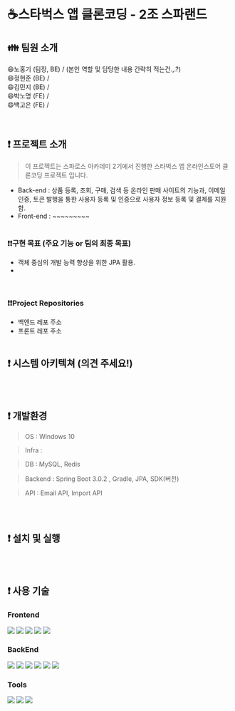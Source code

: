 # :coffee:스타벅스 앱 클론코딩 - 2조 스파랜드
## :family: 팀원 소개
:smile:노홍기 (팀장, BE) / (본인 역할 및 담당한 내용 간략히 적는건.,.?) <br>
:smile:정현준 (BE) / <br>
:smile:김민지 (BE) / <br>
:smile:박노명 (FE) / <br>
:smile:백고은 (FE) / <br>
<br><br>
## :exclamation: 프로젝트 소개
> 이 프로젝트는 스파로스 아카데미 2기에서 진행한 스타벅스 앱 온라인스토어 클론코딩 프로젝트 입니다.
- Back-end : 상품 등록, 조회, 구매, 검색 등 온라인 판매 사이트의 기능과, 이메일 인증, 토큰 발행을 통한 사용자 등록 및 인증으로 사용자 정보 등록 및 결제를 지원함.
- Front-end : ~~~~~~~~~
<br><br>
### :exclamation::exclamation:구현 목표 (주요 기능 or 팀의 최종 목표)
 - 객체 중심의 개발 능력 향상을 위한 JPA 활용.
 - 
 <br>
 
### :exclamation::exclamation:Project Repositories
- 백엔드 레포 주소
- 프론트 레포 주소
<br><br>
## :exclamation: 시스템 아키텍쳐 (의견 주세요!)


<br><br>
## :exclamation: 개발환경
> OS : Windows 10

> Infra :

> DB : MySQL, Redis

> Backend : Spring Boot 3.0.2 , Gradle, JPA, SDK(버전)

> API : Email API, Import API 

<br><br>
## :exclamation: 설치 및 실행
<br><br>
## :exclamation: 사용 기술

### Frontend
<img src="https://img.shields.io/badge/html5-E34F26?style=for-the-badge&logo=html5&logoColor=white"> <img src="https://img.shields.io/badge/css-1572B6?style=for-the-badge&logo=css3&logoColor=white"> <img src="https://img.shields.io/badge/react-61DAFB?style=for-the-badge&logo=react&logoColor=black"> <img src="https://img.shields.io/badge/node.js-339933?style=for-the-badge&logo=Node.js&logoColor=white"> <img src="https://img.shields.io/badge/javascript-F7DF1E?style=for-the-badge&logo=javascript&logoColor=black"> 
<br>
### BackEnd
<img src="https://img.shields.io/badge/java-007396?style=for-the-badge&logo=java&logoColor=white"> <img src="https://img.shields.io/badge/springboot-6DB33F?style=for-the-badge&logo=springboot&logoColor=white"> <img src="https://img.shields.io/badge/gradle-02303A?style=for-the-badge&logo=gradle&logoColor=white"> <img src="https://img.shields.io/badge/mysql-4479A1?style=for-the-badge&logo=mysql&logoColor=white"> <img src="https://img.shields.io/badge/redis-DC382D?style=for-the-badge&logo=redis&logoColor=white">
<img src="https://img.shields.io/badge/docker-2496ED?style=for-the-badge&logo=docker&logoColor=white">
<br>
### Tools
<img src="https://img.shields.io/badge/github-181717?style=for-the-badge&logo=github&logoColor=white"> <img src="https://img.shields.io/badge/miro-050038?style=for-the-badge&logo=miro&logoColor=white"> <img src="https://img.shields.io/badge/swagger-85EA2D?style=for-the-badge&logo=swagger&logoColor=white">



  
  
 
 
   
  
  
  
    

  
  
  
  
  
